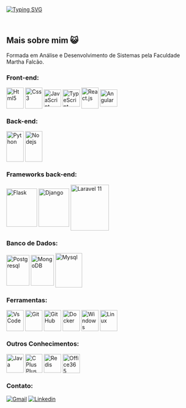 
[![Typing SVG](https://readme-typing-svg.herokuapp.com/?color=8679a0&size=35&center=true&vCenter=true&width=1000&lines=Oiii!!,+Meu+Nome+é+Márcia+Carina+:%29)](https://git.io/typing-svg)

<br>
<h2>Mais sobre mim 😺 </h2>
<p>Formada em Análise e Desenvolvimento de Sistemas pela Faculdade Martha Falcão.</p>

### Front-end:
<div style="display: inline_block">
  <img align="center" height="55" width="45" src="https://icongr.am/devicon/html5-original-wordmark.svg?size=49&color=0342bd" title="Html5">
  <img align="center"height="55" width="45" src="https://icongr.am/devicon/css3-original-wordmark.svg?size=49&color=df8f20" title="Css3">
  <img align="center"height="45" width="45" src="https://icongr.am/devicon/javascript-original.svg?size=49&color=0342bd" title="JavaScript">
  <img align="center"height="45" width="45" src="https://icongr.am/devicon/typescript-original.svg?size=47&color=currentColor" title="TypeScript">
  <img align="center" height="55" width="45" src="https://icongr.am/devicon/react-original-wordmark.svg?size=49&color=df8f20" title="React.js">
  <img align="center"height="45" width="45" src="https://icongr.am/devicon/angularjs-original.svg?size=128&color=currentColor" title="Angular">
 
</div>

### Back-end:
<div>
 <img align="center" height="80" width="45" src="https://icongr.am/devicon/python-original.svg?size=50&color=currentColor" title="Python">
 <img align="center" height="80" width="45" src="https://icongr.am/devicon/nodejs-original.svg?size=50&color=currentColor" title="Nodejs">
 
 </div>

### Frameworks back-end:
<div>
<img align="center" height="100" width="80" src="https://cdn.jsdelivr.net/gh/devicons/devicon@latest/icons/flask/flask-original-wordmark.svg" title="Flask" />
<img align="center" height="100" width="80" src="https://cdn.jsdelivr.net/gh/devicons/devicon@latest/icons/djangorest/djangorest-original.svg" title="Django">
<img align="center" height="120" width="100" src="https://cdn.jsdelivr.net/gh/devicons/devicon@latest/icons/laravel/laravel-line-wordmark.svg" title="Laravel 11" />

 </div>

### Banco de Dados:
<div>
<img align="center" height="80" width="60" src="https://icongr.am/devicon/postgresql-original-wordmark.svg?size=50&color=currentColor" title="Postgresql">
<img align="center" height="80" width="60"height="60" width="45" src="https://icongr.am/devicon/mongodb-original-wordmark.svg?size=111&color=currentColor" title="MongoDB">
<img align="center" height="90" width="70" src="https://icongr.am/devicon/mysql-original-wordmark.svg?size=50&color=currentColor" title="Mysql">
</div>

### Ferramentas:
<div>
<img align="center" height="55" width="45" src="https://icongr.am/devicon/visualstudio-plain.svg?size=33&color=1955a4" title="Vs Code">
<img align="center" height="55" width="45" src="https://icongr.am/devicon/git-original.svg?size=61&color=currentColor" title="Git">
<img align="center" height="55" width="45" src="https://icongr.am/simple/github.svg?size=49&color=2b1c72&colored=false" title="GitHub">
<img align="center" height="55" width="45" src="https://icongr.am/devicon/docker-original-wordmark.svg?size=50&color=currentColor" title="Docker">
<img align="center" height="55" width="45" src="https://icongr.am/devicon/windows8-original.svg?size=33&color=1955a" title="Windows">
<img align="center" height="55" width="45" src="https://icongr.am/devicon/linux-original.svg?size=50&color=currentColor" title="Linux">
 </div>



### Outros Conhecimentos:
<div>
   <img align="center" height="49" width="45" src="https://icongr.am/devicon/java-original-wordmark.svg?size=50&color=currentColor" title="Java">
   <img align="center" height="49" width="45" src="https://icongr.am/devicon/cplusplus-original.svg?size=50&color=currentColor" title="C Plus Plus">
   <img align="center" height="49" width="45" src="https://icongr.am/devicon/redis-original-wordmark.svg?size=50&color=currentColor" title="Redis">
   <img align="center" height="50" width="45" src="https://icongr.am/simple/microsoftoffice.svg?size=45&color=cd6713&colored=false" title="Office365">
</div>
 
### Contato:
<div> 
  <a href = "mailto:marciacarina931@gmail.com"><img src="https://icongr.am/simple/gmail.svg?size=35&color=cd1313&colored=false" title="Gmail" target="_blank"></a>
  <a href="https://www.linkedin.com/in/marcia-carina/" target="_blank"><img src="https://icongr.am/devicon/linkedin-original.svg?size=35&color=5576aa" title="Linkedin" target="_blank"></a> 
 
</div>


